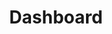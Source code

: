 ---
title: "Dashboard"
description: "Dashboard for ShenYu"
subDesc: "Dashboard for ShenYu"
feature1Img: ""
feature1Title: ""
feature1Desc: ""
feature2Img: ""
feature2Title: ""
feature2Desc: ""
feature3Img: ""
feature3Title: ""
feature3Desc: ""
feature4Img: ""
feature4Title: ""
feature4Desc: ""
feature5Img: ""
feature5Title: ""
feature5Desc: ""
feature6Img: ""
feature6Title: ""
feature6Desc: ""
startUp: ""
# link: "https://yomahub.com/tlog/"
github: "https://github.com/dromara/shenyu-dashboard"
gitee: ""
level: "main"
weight: 2
# icon: "/img/logo/tlog.png"
showIntroduce: false
showFeature: false
---